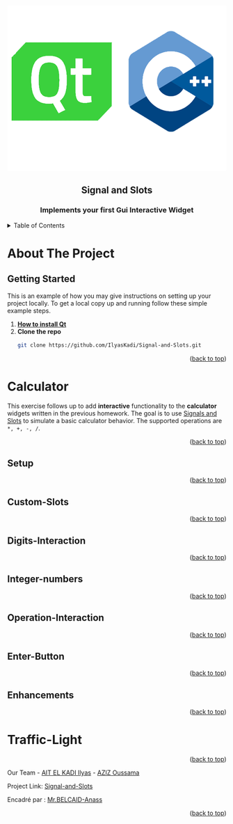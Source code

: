 <div id="top"></div>


<!-- PROJECT LOGO -->
<br />
<div align="center">
    <img src="images/logo.png" alt="Logo" width="550" height="380">
  <h2 align="center">Signal and Slots</h2>
  <h3 align="center">Implements your first Gui Interactive Widget</h3>
</div>



<!-- TABLE OF CONTENTS -->
<details>
  <summary>Table of Contents</summary>
  <ol>
      <li>
         <a href="#about-the-project">About The Project</a>
         <ul>
            <li><a href="#getting-started">getting started</a></li>
         </ul>
      </li>
        <li><a href="#Calculator">Calculator</a>
            <ul>
               <li><a href="#Setup">Setup</a></li>
               <li><a href="#Custom-Slots">Custom Slots</a></li>
               <li><a href="#Digits-Interaction">Digits Interaction</a></li>
               <li><a href="#Integer-numbers">Integer numbers</a></li>
               <li><a href="#Operation-Interaction">Operation Interaction</a></li>
               <li><a href="#Enter-Button">Enter Button</a></li>
               <li><a href="#Enhancements">Enhancements</a></li>
            </ul>
          </li>
        <li><a href="#Traffic-Light">Traffic Light</a></li> 
  </ol>
</details>



<!-- ABOUT THE PROJECT -->
# About The Project

<!-- GETTING STARTED -->
## Getting Started

This is an example of how you may give instructions on setting up your project locally.
To get a local copy up and running follow these simple example steps.

1. [**How to install Qt**](https://anassbelcaid.github.io/CS221/qtcreator/)
2. **Clone the repo**
   ```sh
   git clone https://github.com/IlyasKadi/Signal-and-Slots.git
   ```

<p align="right">(<a href="#top">back to top</a>)</p>

<!-- Calculator -->
# Calculator

This exercise follows up to add **interactive** functionality to the **calculator** widgets written in the previous homework. The goal is to use [Signals and Slots](https://doc.qt.io/qt-5/signalsandslots.html) to simulate a basic calculator behavior. The supported operations are `*, +, -, /`.


<p align="right">(<a href="#top">back to top</a>)</p>

<!-- Setup -->
## Setup



<p align="right">(<a href="#top">back to top</a>)</p>


<!-- Custom-Slots -->
## Custom-Slots



<p align="right">(<a href="#top">back to top</a>)</p>


<!-- Digits-Interaction -->
## Digits-Interaction



<p align="right">(<a href="#top">back to top</a>)</p>

<!-- Integer-numbers -->
## Integer-numbers



<p align="right">(<a href="#top">back to top</a>)</p>



<!-- Operation-Interaction -->
## Operation-Interaction




<p align="right">(<a href="#top">back to top</a>)</p>


<!-- Enter-Button -->
## Enter-Button



<p align="right">(<a href="#top">back to top</a>)</p>



<!-- Enhancements -->
## Enhancements



<p align="right">(<a href="#top">back to top</a>)</p>


<!-- Traffic Light -->
# Traffic-Light



<p align="right">(<a href="#top">back to top</a>)</p>







Our Team - [AIT EL KADI Ilyas](https://github.com/IlyasKadi) - [AZIZ Oussama](https://github.com/ATAMAN0)

Project Link: [Signal-and-Slots](https://github.com/IlyasKadi/Signal-and-Slots)

Encadré par : [Mr.BELCAID-Anass](https://anassbelcaid.github.io)

<p align="right">(<a href="#top">back to top</a>)</p>
